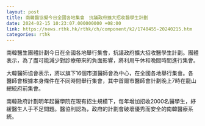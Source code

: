 ```yaml
---
layout: post
title: 南韓醫協擬今日全國各地集會　抗議政府擴大招收醫學生計劃
date: 2024-02-15 10:23:07.000000000 +08:00
link: https://news.rthk.hk/rthk/ch/component/k2/1740455-20240215.htm
categories: rthk
---
```


南韓醫生團體計劃今日在全國各地舉行集會，抗議政府擴大招收醫學生計劃。團體表示，為了盡可能減少對診療帶來的負面影響，將利用午休和晚間時間進行集會。

大韓醫師協會表示，將以旗下16個市道醫師會為中心，在全國各地舉行集會。各醫師會根據本身條件在不同時間舉行集會，其中首爾市醫師會計劃晚上7時在龍山總統府前集會。

南韓政府計劃明年起醫學院在現有招生規模下，每年增加招收2000名醫學生，紓緩醫生人手不足問題。醫協則認為，政府的計劃會破壞優秀而安全的南韓醫療系統。
